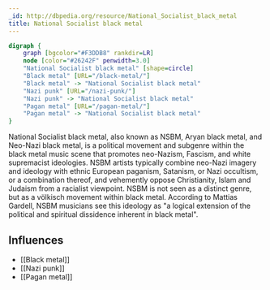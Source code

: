 ```yaml
---
_id: http://dbpedia.org/resource/National_Socialist_black_metal
title: National Socialist black metal
---
```


```dot
digraph {
	graph [bgcolor="#F3DDB8" rankdir=LR]
	node [color="#26242F" penwidth=3.0]
	"National Socialist black metal" [shape=circle]
	"Black metal" [URL="/black-metal/"]
	"Black metal" -> "National Socialist black metal"
	"Nazi punk" [URL="/nazi-punk/"]
	"Nazi punk" -> "National Socialist black metal"
	"Pagan metal" [URL="/pagan-metal/"]
	"Pagan metal" -> "National Socialist black metal"
}
```

National Socialist black metal, also known as NSBM, Aryan black metal, and Neo-Nazi black metal, is a political movement and subgenre within the black metal music scene that promotes neo-Nazism, Fascism, and white supremacist ideologies. NSBM artists typically combine neo-Nazi imagery and ideology with ethnic European paganism, Satanism, or Nazi occultism, or a combination thereof, and vehemently oppose Christianity, Islam and Judaism from a racialist viewpoint. NSBM is not seen as a distinct genre, but as a völkisch movement within black metal. According to Mattias Gardell, NSBM musicians see this ideology as "a logical extension of the political and spiritual dissidence inherent in black metal".

## Influences
- [[Black metal]]
- [[Nazi punk]]
- [[Pagan metal]]
